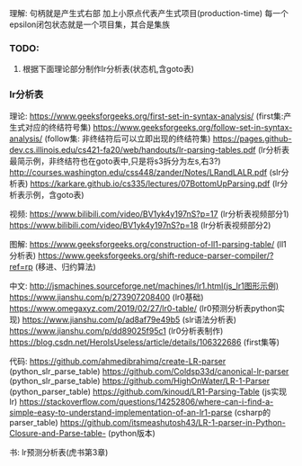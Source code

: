 理解:
句柄就是产生式右部
加上小原点代表产生式项目(production-time)
每一个epsilon闭包状态就是一个项目集，其合是集族

### TODO:
1. 根据下面理论部分制作lr分析表(状态机,含goto表)

### lr分析表
理论:
https://www.geeksforgeeks.org/first-set-in-syntax-analysis/ (first集:产生式对应的终结符号集)
https://www.geeksforgeeks.org/follow-set-in-syntax-analysis/ (follow集: 非终结符后可以立即出现的终结符集)
https://pages.github-dev.cs.illinois.edu/cs421-fa20/web/handouts/lr-parsing-tables.pdf (lr分析表最简示例，非终结符也在goto表中,只是将s3拆分为左s,右3?)
http://courses.washington.edu/css448/zander/Notes/LRandLALR.pdf (slr分析表)
https://karkare.github.io/cs335/lectures/07BottomUpParsing.pdf (lr分析表示例，含goto表)

视频:
https://www.bilibili.com/video/BV1yk4y197nS?p=17 (lr分析表视频部分1)
https://www.bilibili.com/video/BV1yk4y197nS?p=18 (lr分析表视频部分2)

图解:
https://www.geeksforgeeks.org/construction-of-ll1-parsing-table/ (ll1分析表)
https://www.geeksforgeeks.org/shift-reduce-parser-compiler/?ref=rp (移进、归约算法)

中文:
http://jsmachines.sourceforge.net/machines/lr1.html(js_lr1图形示例)
https://www.jianshu.com/p/273907208400 (lr0基础)
https://www.omegaxyz.com/2019/02/27/lr0-table/ (lr0预测分析表python实现)
https://www.jianshu.com/p/ad8af79e49b5 (slr语法分析表)
https://www.jianshu.com/p/dd89025f95c1 (lr0分析表制作)
https://blog.csdn.net/HeroIsUseless/article/details/106322686 (first集等)

代码:
https://github.com/ahmedibrahimq/create-LR-parser (python_slr_parse_table)
https://github.com/Coldsp33d/canonical-lr-parser (python_slr_parse_table)
https://github.com/HighOnWater/LR-1-Parser (python_parser_table)
https://github.com/kinoud/LR1-Parsing-Table (js实现lr)
https://stackoverflow.com/questions/14252806/where-can-i-find-a-simple-easy-to-understand-implementation-of-an-lr1-parse (csharp的parser_table)
https://github.com/itsmeashutosh43/LR-1-parser-in-Python-Closure-and-Parse-table- (python版本)

书:
lr预测分析表(虎书第3章)